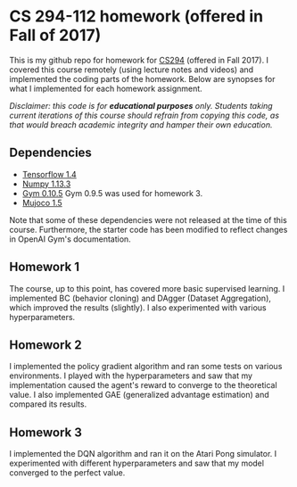 # CS 294-112 homework (offered in Fall of 2017)

This is my github repo for homework for [CS294](http://rail.eecs.berkeley.edu/deeprlcourse-fa17/index.html) (offered in Fall 2017). I covered this course remotely (using lecture notes and videos) and implemented the coding parts of the homework. Below are synopses for what I implemented for each homework assignment.  

*Disclaimer: this code is for **educational purposes** only.  Students taking current iterations of this course should refrain from copying this code, as that would breach academic integrity and hamper their own education.*

## Dependencies

* [Tensorflow 1.4](https://www.tensorflow.org/)
* [Numpy 1.13.3](http://www.numpy.org/)
* [Gym 0.10.5](https://gym.openai.com/) Gym 0.9.5 was used for homework 3.
* [Mujoco 1.5](http://www.mujoco.org/)

Note that some of these dependencies were not released at the time of this course. Furthermore, the starter code has been modified to reflect changes in OpenAI Gym's documentation.

## Homework 1

The course, up to this point, has covered more basic supervised learning. I implemented BC (behavior cloning) and DAgger (Dataset Aggregation), which improved the results (slightly). I also experimented with various hyperparameters. 

## Homework 2

I implemented the policy gradient algorithm and ran some tests on various environments. I played with the hyperparameters and saw that my implementation caused the agent's reward to converge to the theoretical value. I also implemented GAE (generalized advantage estimation) and compared its results. 

## Homework 3

I implemented the DQN algorithm and ran it on the Atari Pong simulator. I experimented with different hyperparameters and saw that my model converged to the perfect value.


